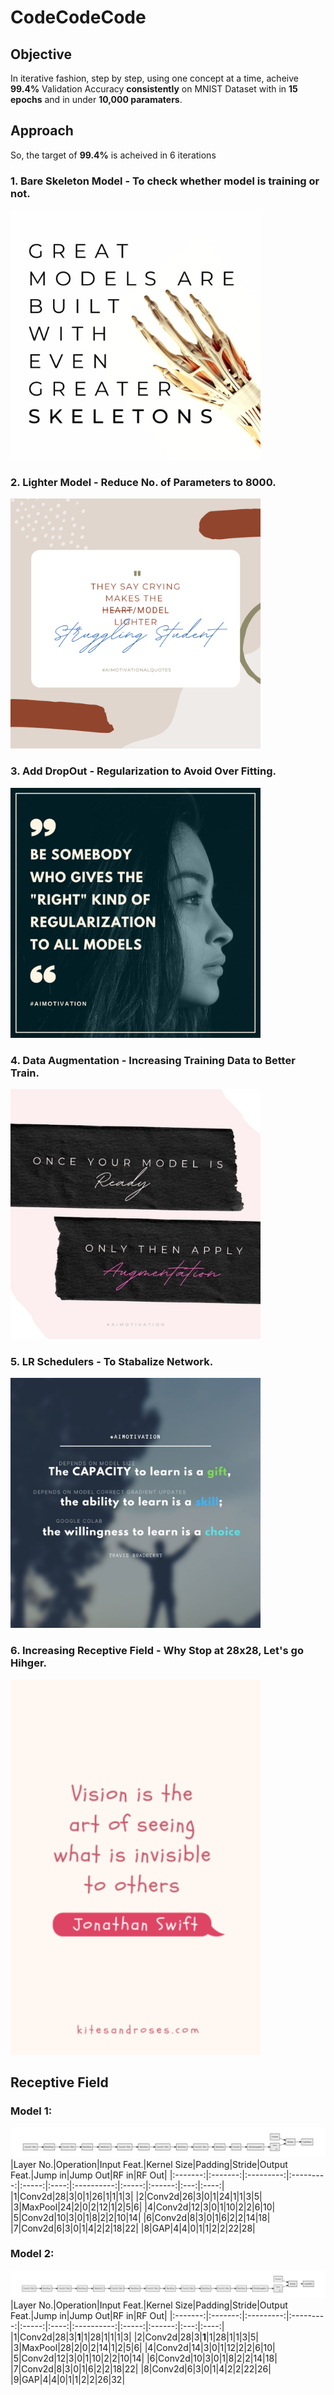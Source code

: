 # CodeCodeCode

## Objective
In iterative fashion, step by step, using one concept at a time, acheive **99.4%** Validation Accuracy **consistently** on MNIST Dataset with in **15 epochs** and in under **10,000 paramaters**.

## Approach
So, the target of **99.4%** is acheived in 6 iterations


### 1. Bare Skeleton Model - To check whether model is training or not.  
<img src="images/00_skeleton.jpg" width="400">

### 2. Lighter Model - Reduce No. of Parameters to 8000.  
<img src="images/01_lighter.png" width="400">

### 3. Add DropOut - Regularization to Avoid Over Fitting.  
<img src="images/02_dropout.jpg" width="400">

### 4. Data Augmentation - Increasing Training Data to Better Train.  
<img src="images/03_aug.jpg" width="400">

### 5. LR Schedulers - To Stabalize Network.
<img src="images/04_lr.jpg" width="400">

### 6. Increasing Receptive Field - Why Stop at 28x28, Let's go Hihger.    
<img src="images/05_rf.png" width="400">



## Receptive Field

### Model 1:
![network_28](images/network_28.png)
|Layer No.|Operation|Input Feat.|Kernel Size|Padding|Stride|Output Feat.|Jump in|Jump Out|RF in|RF Out|
|:-------:|:-------:|:---------:|:---------:|:-----:|:----:|:----------:|:-----:|:------:|:---:|:----:|
|1|Conv2d|28|3|0|1|26|1|1|1|3|
|2|Conv2d|26|3|0|1|24|1|1|3|5|
|3|MaxPool|24|2|0|2|12|1|2|5|6|
|4|Conv2d|12|3|0|1|10|2|2|6|10|
|5|Conv2d|10|3|0|1|8|2|2|10|14|
|6|Conv2d|8|3|0|1|6|2|2|14|18|
|7|Conv2d|6|3|0|1|4|2|2|18|22|
|8|GAP|4|4|0|1|1|2|2|22|28|

### Model 2:
![network_32](images/network_32.png)
|Layer No.|Operation|Input Feat.|Kernel Size|Padding|Stride|Output Feat.|Jump in|Jump Out|RF in|RF Out|
|:-------:|:-------:|:---------:|:---------:|:-----:|:----:|:----------:|:-----:|:------:|:---:|:----:|
|1|Conv2d|28|3|**1**|1|28|1|1|1|3|
|2|Conv2d|28|3|**1**|1|28|1|1|3|5|
|3|MaxPool|28|2|0|2|14|1|2|5|6|
|4|Conv2d|14|3|0|1|12|2|2|6|10|
|5|Conv2d|12|3|0|1|10|2|2|10|14|
|6|Conv2d|10|3|0|1|8|2|2|14|18|
|7|Conv2d|8|3|0|1|6|2|2|18|22|
|8|Conv2d|6|3|0|1|4|2|2|22|26|
|9|GAP|4|4|0|1|1|2|2|26|32|
